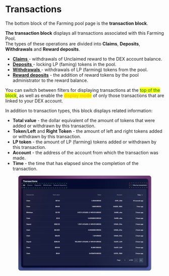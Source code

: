# Transactions

The bottom block of the Farming pool page is the **transaction block**.

**The transaction block** displays all transactions associated with this Farming Pool.\
The types of these operations are divided into **Claims**, **Deposits**, **Withdrawals** and **Reward deposits**.

* [**Claims** ](../../how-to/claim-reward.md)- withdrawals of Unclaimed reward to the DEX account balance.
* [**Deposits** ](../../how-to/deposit-farm-tokens.md)- locking LP (faming) tokens in the pool.
* [**Withdrawals** ](../../how-to/withdraw-farm-tokens.md)- withdrawals of LP (farming) tokens from the pool.
* [**Reward deposits**](../../../concepts/reward-token.md) - the addition of reward tokens by the pool administrator to the reward balance.

You can switch between filters for displaying transactions at the <mark style="color:green;">top of the block</mark>, as well as enable the <mark style="color:orange;">display mode</mark> of only those transactions that are linked to your DEX account.

In addition to transaction types, this block displays related information:

* **Total value** - the dollar equivalent of the amount of tokens that were added or withdrawn by this transaction.
* **Token**/**Left** and **Right Token** - the amount of left and right tokens added or withdrawn by this transaction.
* **LP token** - the amount of LP (farming) tokens added or withdrawn by this transaction.
* **Account** - the address of the account from which the transaction was made.
* **Time** - the time that has elapsed since the completion of the transaction.

<figure><img src="../../../../../.gitbook/assets/image (48).png" alt=""><figcaption></figcaption></figure>
